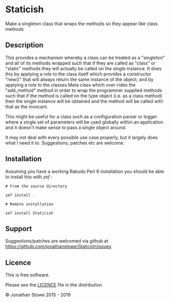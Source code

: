 # Staticish

Make a singleton class that wraps the methods so they appear like class methods

## Description

This provides a mechanism whereby a class can be treated as a "singleton"
and all of its methods wrapped such that if they are called as "class"
or "static" methods they will actually be called on the single instance.
It does this by applying a role to the class itself which provides a
constructor "new()"  that will always return the same instance of the
object, and by applying a role to the classes Meta class which over-rides
the "add_method" method in order to wrap the programmer supplied methods
such that if the method is called on the type object (i.e. as a class
method) then the single instance will be obtained and the method will
be called with that as the invocant.

This might be useful for a class such as a configuration parser or
logger where a single set of parameters will be used globally within an
application and it doesn't make sense to pass a single object around.

It may not deal with every possible use case properly, but it largely
does what I need it to.  Suggestions, patches etc are welcome.

## Installation

Assuming you have a working Rakudo Perl 6 installation you should be able to
install this with *zef* :

    # From the source directory
   
    zef install .

    # Remote installation

    zef install Staticish


## Support

Suggestions/patches are welcomed via github at https://github.com/jonathanstowe/Staticish/issues

## Licence

This is free software.

Please see the [LICENCE](LICENCE) file in the distribution

© Jonathan Stowe 2015 - 2019
